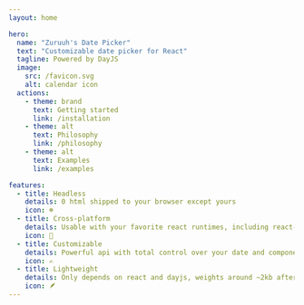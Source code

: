 ```yaml
---
layout: home

hero:
  name: "Zuruuh's Date Picker"
  text: "Customizable date picker for React"
  tagline: Powered by DayJS
  image:
    src: /favicon.svg
    alt: calendar icon
  actions:
    - theme: brand
      text: Getting started
      link: /installation
    - theme: alt
      text: Philosophy
      link: /philosophy
    - theme: alt
      text: Examples
      link: /examples

features:
  - title: Headless
    details: 0 html shipped to your browser except yours
    icon: ☸️
  - title: Cross-platform
    details: Usable with your favorite react runtimes, including react-native
    icon: 📱
  - title: Customizable
    details: Powerful api with total control over your date and component behavior
    icon: ✍️
  - title: Lightweight
    details: Only depends on react and dayjs, weights around ~2kb after gzip
    icon: 🪶
---
```

